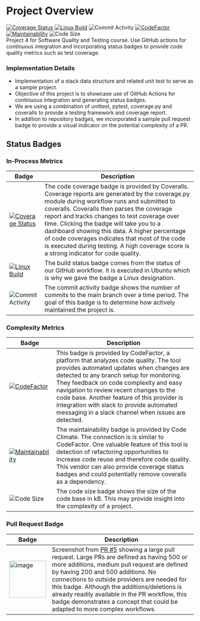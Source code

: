 # Project Overview   
[![Coverage Status](https://coveralls.io/repos/github/kctraveler/github-actions/badge.svg)](https://coveralls.io/github/kctraveler/github-actions)
[![Linux Build](https://github.com/kctraveler/github-actions/actions/workflows/python-app.yml/badge.svg)](https://github.com/kctraveler/github-actions/actions/workflows/python-app.yml)
![Commit Activity](https://img.shields.io/github/commit-activity/m/kctraveler/github-actions) 
[![CodeFactor](https://www.codefactor.io/repository/github/kctraveler/github-actions/badge)](https://www.codefactor.io/repository/github/kctraveler/github-actions)
[![Maintainability](https://api.codeclimate.com/v1/badges/bb0ae3e1e2bf2f756edc/maintainability)](https://codeclimate.com/github/kctraveler/github-actions/maintainability)
![Code Size](https://img.shields.io/github/languages/code-size/kctraveler/github-actions)  
Project 4 for Software Quality and Testing course. Use GitHub actions for continuous integration and incorporating status badges to provide code quality metrics such as test coverage.

### Implementation Details
- Implementation of a stack data structure and related unit test to serve as a sample project.
- Objective of this project is to showcase use of GitHub Actions for continuous integration and generating status badges.
- We are using a combination of unittest, pytest, coverage.py and coveralls to provide a testing framework and coverage report.
- In addition to repository badges, we incorporated a sample pull request badge to provide a visual indicator on the potential complexity of a PR.

## Status Badges
### In-Process Metrics
| Badge | Description |
| --- | --- |
| [![Coverage Status](https://coveralls.io/repos/github/kctraveler/github-actions/badge.svg)](https://coveralls.io/github/kctraveler/github-actions) | The code coverage badge is provided by Coveralls. Coverage reports are generated by the coverage.py module during workflow runs and submitted to coveralls. Coveralls then parses the coverage report and tracks changes to test coverage over time. Clicking the badge will take you to a dashboard showing this data. A higher percentage of code coverages indicates that most of the code is executed during testing. A high coverage score is a strong indicator for code quality. |
| [![Linux Build](https://github.com/kctraveler/github-actions/actions/workflows/python-app.yml/badge.svg)](https://github.com/kctraveler/github-actions/actions/workflows/python-app.yml) | The build status badge comes from the status of our GitHub workflow. It is executed in Ubuntu which is why we gave the badge a Linux designation. |
| ![Commit Activity](https://img.shields.io/github/commit-activity/m/kctraveler/github-actions) | The commit activity badge shows the number of commits to the main branch over a time period. The goal of this badge is to determine how actively maintained the project is.

### Complexity Metrics
| Badge | Description |
| --- | --- |
| [![CodeFactor](https://www.codefactor.io/repository/github/kctraveler/github-actions/badge)](https://www.codefactor.io/repository/github/kctraveler/github-actions) | This badge is provided by CodeFactor, a platform that analyzes code quality. The tool provides automated updates when changes are detected to any branch setup for monitoring. They feedback on code complexity and easy navigation to review recent changes to the code base. Another feature of this provider is integration with slack to provide automated messaging in a slack channel when issues are detected.  |
| [![Maintainability](https://api.codeclimate.com/v1/badges/bb0ae3e1e2bf2f756edc/maintainability)](https://codeclimate.com/github/kctraveler/github-actions/maintainability) | The maintainability badge is provided by Code Climate. The connection is is similar to CodeFactor. One valuable feature of this tool is detection of refactoring opportunities to increase code reuse and therefore code quality. This vendor can also provide coverage status badges and could potentially remove coveralls as a dependency. |
|  ![Code Size](https://img.shields.io/github/languages/code-size/kctraveler/github-actions) | The code size badge shows the size of the code base in kB. This may provide insight into the complexity of a project. |

### Pull Request Badge
| Badge | Description |
| --- | --- |
| <img width="99" alt="image" src="https://user-images.githubusercontent.com/48486097/234377981-16143c00-df1a-49a2-8ba4-99b7d573fa50.png"> | Screenshot from [PR #5](https://github.com/kctraveler/github-actions/pull/5) showing a large pull request. Large PRs are defined as having 500 or more additions, medium pull request are defined by having 200 and 500 additions. No connections to outside providers are needed for this badge. Although the additions/deletions is already readily available in the PR workflow, this badge demonstrates a concept that could be adapted to more complex workflows. |
